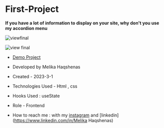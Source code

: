 # First-Project

**If you have a lot of information to display on your site, why don't you use my accordion menu**

![viewfinal](https://user-images.githubusercontent.com/109727844/204102879-086fee63-9bda-43b2-a1aa-49879c3f2d39.jpg)

![view final](https://user-images.githubusercontent.com/109727844/204102930-fac80657-4d16-4816-b476-a88e984abefe.jpg)

- [Demo Project](https://pouria-farahani-developer.github.io/Accordion-Menu-By-React/)

- Developed by Melika Haqshenas

- Created - 2023-3-1

- Technologies Used - Html , css

- Hooks Used : useState 

- Role - Frontend

- How to reach me : with my [instagram](https://www.instagram.com/melika.haqshenas_web) and [linkedin](https://www.linkedin.com/in/Melika Haqshenas)
